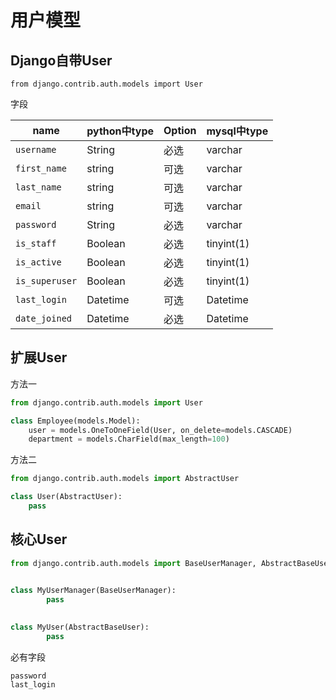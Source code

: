 # 用户模型

## Django自带User

```
from django.contrib.auth.models import User
```

字段

| name           | python中type | Option | mysql中type |
| -------------- | ------------ | ------ | ----------- |
| `username`     | String       | 必选   | varchar     |
| `first_name`   | string       | 可选   | varchar     |
| `last_name`    | string       | 可选   | varchar     |
| `email`        | string       | 可选   | varchar     |
| `password`     | String       | 必选   | varchar     |
| `is_staff`     | Boolean      | 必选   | tinyint(1)  |
| `is_active`    | Boolean      | 必选   | tinyint(1)  |
| `is_superuser` | Boolean      | 必选   | tinyint(1)  |
| `last_login`   | Datetime     | 可选   | Datetime    |
| `date_joined`  | Datetime     | 必选   | Datetime    |

## 扩展User

方法一

```python
from django.contrib.auth.models import User

class Employee(models.Model):
    user = models.OneToOneField(User, on_delete=models.CASCADE)
    department = models.CharField(max_length=100)
```

方法二

```python
from django.contrib.auth.models import AbstractUser

class User(AbstractUser):
    pass
```

## 核心User

```python
from django.contrib.auth.models import BaseUserManager, AbstractBaseUser


class MyUserManager(BaseUserManager):
		pass
		
		
class MyUser(AbstractBaseUser):
		pass
```

必有字段

```
password
last_login
```